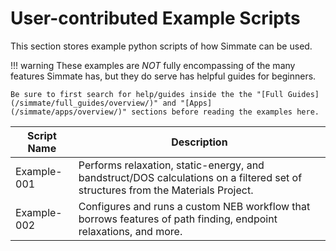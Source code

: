 # User-contributed Example Scripts

This section stores example python scripts of how Simmate can be used.

!!! warning
    These examples are *NOT* fully encompassing of the many features Simmate has, but they do serve has helpful guides for beginners. 
    
    Be sure to first search for help/guides inside the the "[Full Guides](/simmate/full_guides/overview/)" and "[Apps](/simmate/apps/overview/)" sections before reading the examples here.


| Script Name | Description                                                                                                                     |
| ----------- | ------------------------------------------------------------------------------------------------------------------------------- |
| Example-001 | Performs relaxation, static-energy, and bandstruct/DOS calculations on a filtered set of structures from the Materials Project. |
| Example-002 | Configures and runs a custom NEB workflow that borrows features of path finding, endpoint relaxations, and more.                |

